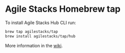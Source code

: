# Agile Stacks Homebrew tap

To install Agile Stacks Hub CLI run:

```bash
brew tap agilestacks/tap
brew install agilestacks/tap/hub
```

More information in the [wiki](https://github.com/agilestacks/hub/wiki).
